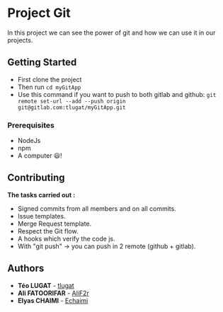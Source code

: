 # Project Git

In this project we can see the power of git and how we can use it in our projects.

## Getting Started

- First clone the project
- Then run `cd myGitApp`
- Use this command if you want to push to both gitlab and github:
`git remote set-url --add --push origin git@gitlab.com:tlugat/myGitApp.git`

### Prerequisites

- NodeJs
- npm
- A computer :smiley:!

## Contributing

**The tasks carried out :**

* Signed commits from all members and on all commits.
* Issue templates.
* Merge Request template.
* Respect the Git flow.
* A hooks which verify the code js.
* With "git push" -> you can push in 2 remote (github + gitlab).

## Authors

* **Téo LUGAT** - [tlugat](https://github.com/tlugat)
* **Ali FATOORIFAR** - [AliF2r](https://github.com/AliF2r)
* **Elyas CHAIMI** - [Echaimi](https://github.com/Echaimi)
